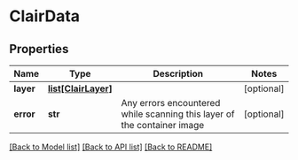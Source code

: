 # ClairData

## Properties
Name | Type | Description | Notes
------------ | ------------- | ------------- | -------------
**layer** | [**list[ClairLayer]**](ClairLayer.md) |  | [optional] 
**error** | **str** | Any errors encountered while scanning this layer of the container image | [optional] 

[[Back to Model list]](../README.md#documentation-for-models) [[Back to API list]](../README.md#documentation-for-api-endpoints) [[Back to README]](../README.md)


